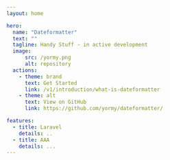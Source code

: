 ```yaml
---
layout: home

hero:
  name: "Dateformatter"
  text: ""
  tagline: Handy Stuff - in active development
  image:
      src: /yormy.png
      alt: repository
  actions:
    - theme: brand
      text: Get Started
      link: /v1/introduction/what-is-dateformatter
    - theme: alt
      text: View on GitHub
      link: https://github.com/yormy/dateformatter/

features:
  - title: Laravel
    details: ..
  - title: AAA
    details: ...
---
```

